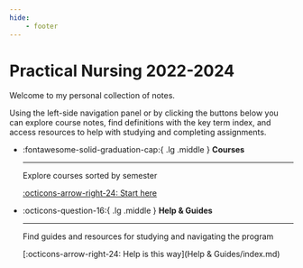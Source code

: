 ```yaml
---
hide: 
    - footer
---
```


# Practical Nursing 2022-2024

Welcome to my personal collection of notes. 

Using the left-side navigation panel or by clicking the buttons below you can explore course notes, find definitions with the key term index, and access resources to help with studying and completing assignments.

<div class="options" markdown>

<div class="grid cards" markdown>

-  :fontawesome-solid-graduation-cap:{ .lg .middle }  __Courses__

    ---

    Explore courses sorted by semester

    [:octicons-arrow-right-24: Start here](Courses/index.md)


- :octicons-question-16:{ .lg .middle }  __Help & Guides__

    ---

    Find guides and resources for studying and navigating the program

    [:octicons-arrow-right-24: Help is this way](Help & Guides/index.md)

</div>

</div>